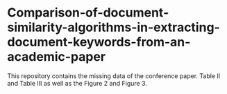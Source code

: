# Comparison-of-document-similarity-algorithms-in-extracting-document-keywords-from-an-academic-paper
This repository contains the missing data of the conference paper. Table II and Table III as well as the Figure 2 and Figure 3. 
